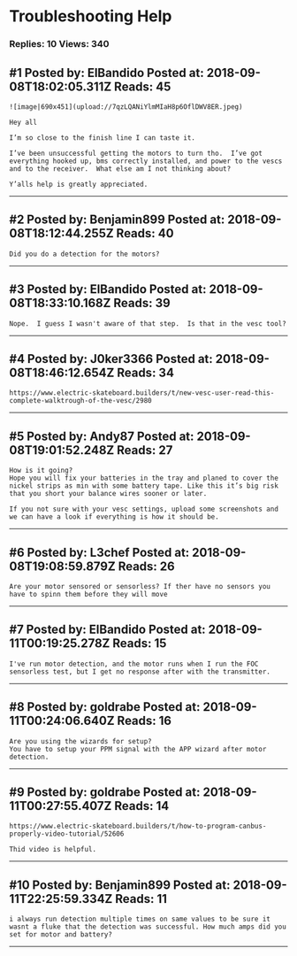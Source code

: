 # Troubleshooting Help

### Replies: 10 Views: 340

## \#1 Posted by: ElBandido Posted at: 2018-09-08T18:02:05.311Z Reads: 45

```
![image|690x451](upload://7qzLQANiYlmMIaH8p6OflDWV8ER.jpeg)

Hey all

I’m so close to the finish line I can taste it.

I’ve been unsuccessful getting the motors to turn tho.  I’ve got everything hooked up, bms correctly installed, and power to the vescs and to the receiver.  What else am I not thinking about?

Y’alls help is greatly appreciated.
```

---
## \#2 Posted by: Benjamin899 Posted at: 2018-09-08T18:12:44.255Z Reads: 40

```
Did you do a detection for the motors?
```

---
## \#3 Posted by: ElBandido Posted at: 2018-09-08T18:33:10.168Z Reads: 39

```
Nope.  I guess I wasn't aware of that step.  Is that in the vesc tool?
```

---
## \#4 Posted by: J0ker3366 Posted at: 2018-09-08T18:46:12.654Z Reads: 34

```
https://www.electric-skateboard.builders/t/new-vesc-user-read-this-complete-walktrough-of-the-vesc/2980
```

---
## \#5 Posted by: Andy87 Posted at: 2018-09-08T19:01:52.248Z Reads: 27

```
How is it going?
Hope you will fix your batteries in the tray and planed to cover the nickel strips as min with some battery tape. Like this it’s big risk that you short your balance wires sooner or later.

If you not sure with your vesc settings, upload some screenshots and we can have a look if everything is how it should be.
```

---
## \#6 Posted by: L3chef Posted at: 2018-09-08T19:08:59.879Z Reads: 26

```
Are your motor sensored or sensorless? If ther have no sensors you have to spinn them before they will move
```

---
## \#7 Posted by: ElBandido Posted at: 2018-09-11T00:19:25.278Z Reads: 15

```
I've run motor detection, and the motor runs when I run the FOC sensorless test, but I get no response after with the transmitter.
```

---
## \#8 Posted by: goldrabe Posted at: 2018-09-11T00:24:06.640Z Reads: 16

```
Are you using the wizards for setup?
You have to setup your PPM signal with the APP wizard after motor detection.
```

---
## \#9 Posted by: goldrabe Posted at: 2018-09-11T00:27:55.407Z Reads: 14

```
https://www.electric-skateboard.builders/t/how-to-program-canbus-properly-video-tutorial/52606

Thid video is helpful.
```

---
## \#10 Posted by: Benjamin899 Posted at: 2018-09-11T22:25:59.334Z Reads: 11

```
i always run detection multiple times on same values to be sure it wasnt a fluke that the detection was successful. How much amps did you set for motor and battery?
```

---
